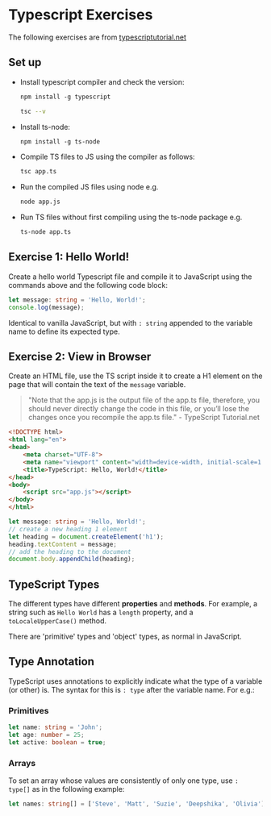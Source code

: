 # Typescript Exercises

The following exercises are from [typescriptutorial.net](https://www.typescripttutorial.net/)

## Set up

- Install typescript compiler and check the version: 
    ```sh
    npm install -g typescript 
    ``` 
    ```sh
    tsc --v
    ```
- Install ts-node: 
    ```sh
    npm install -g ts-node
    ```
- Compile TS files to JS using the compiler as follows:
    ```sh
    tsc app.ts
    ```
- Run the compiled JS files using node e.g. 
    ```sh
    node app.js
    ```
- Run TS files without first compiling using the ts-node package e.g. 
    ```sh
    ts-node app.ts
    ```

## Exercise 1: Hello World!
Create a hello world Typescript file and compile it to JavaScript using the commands above and the following code block:
```ts
let message: string = 'Hello, World!';
console.log(message);
```
Identical to vanilla JavaScript, but with `: string` appended to the variable name to define its expected type.

## Exercise 2: View in Browser
Create an HTML file, use the TS script inside it to create a H1 element on the page that will contain the text of the `message` variable.

> "Note that the app.js is the output file of the app.ts file, therefore, you should never directly change the code in this file, or you’ll lose the changes once you recompile the app.ts file." - TypeScript Tutorial.net

```html
<!DOCTYPE html>
<html lang="en">
<head>
    <meta charset="UTF-8">
    <meta name="viewport" content="width=device-width, initial-scale=1.0">
    <title>TypeScript: Hello, World!</title>
</head>
<body>
    <script src="app.js"></script>
</body>
</html>
```

```ts
let message: string = 'Hello, World!';
// create a new heading 1 element
let heading = document.createElement('h1');
heading.textContent = message;
// add the heading to the document
document.body.appendChild(heading);
```

## TypeScript Types

The different types have different **properties** and **methods**. For example, a string such as `Hello World` has a `length` property, and a `toLocaleUpperCase()` method.

There are 'primitive' types and 'object' types, as normal in JavaScript.

## Type Annotation
TypeScript uses annotations to explicitly indicate what the type of a variable (or other) is. The syntax for this is `: type` after the variable name. For e.g.:
### Primitives
```ts
let name: string = 'John';
let age: number = 25;
let active: boolean = true;
```
### Arrays
To set an array whose values are consistently of only one type, use `: type[]` as in the following example:
```ts
let names: string[] = ['Steve', 'Matt', 'Suzie', 'Deepshika', 'Olivia'];
```
